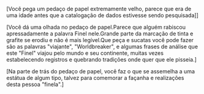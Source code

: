 [Você pega um pedaço de papel extremamente velho, parece que era de uma idade antes que a catalogação de dados estivesse sendo pesquisada]]
  
[Você dá uma olhada no pedaço de papel.Parece que alguém rabiscou apressadamente a palavra Finel nele.Grande parte da marcação de tinta e grafite se erodiu e não é mais legível.Que peça e sucatas você pode fazer são as palavras "viajante", "Worldbreaker", e algumas frases de análise que este "Finel" viajou pelo mundo e seu continente, muitas vezes estabelecendo registros e quebrando tradições onde quer que ele pisseia.]
  
[Na parte de trás do pedaço de papel, você faz o que se assemelha a uma estátua de algum tipo, talvez para comemorar a façanha e realizações desta pessoa "finela".]